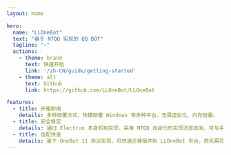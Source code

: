 ```yaml
---
layout: home

hero:
  name: "LLOneBot"
  text: "基于 NTQQ 实现的 QQ BOT"
  tagline: "~"
  actions:
    - theme: brand
      text: 快速开始
      link: '/zh-CN/guide/getting-started'
    - theme: alt
      text: Github
      link: https://github.com/LLOneBot/LLOneBot

features:
  - title: 开箱即用
    details: 多种部署方式，快捷部署 Windows 等多种平台，无需虚拟化，内存轻量。
  - title: 安全稳定
    details: 通过 Electron 本身机制实现，采用 NTQQ 自身代码实现消息收发，可与手机 QQ 同步登录。
  - title: 适配快速
    details: 基于 OneBot 11 协议实现，可快速迁移插件到 LLOneBot 平台，而无需花费精力适配。
---
```


